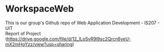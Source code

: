 # WorkspaceWeb
This is our group's Github repo of Web Application Development - IS207 - UIT  
Report of Project (https://drive.google.com/file/d/12_lLoSvR9l9sc2Qrcn6yeU-mX2mHgYzz/view?usp=sharing)
